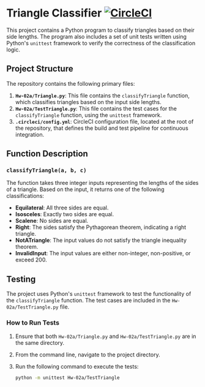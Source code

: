 # Triangle Classifier [![CircleCI](https://dl.circleci.com/status-badge/img/circleci/RuQkQSfbtATvPQwW6cYotg/N8u5uuq2twHTop7143XpZS/tree/main.svg?style=svg)](https://dl.circleci.com/status-badge/redirect/circleci/RuQkQSfbtATvPQwW6cYotg/N8u5uuq2twHTop7143XpZS/tree/main)

This project contains a Python program to classify triangles based on their side lengths. The program also includes a set of unit tests written using Python's `unittest` framework to verify the correctness of the classification logic.

## Project Structure

The repository contains the following primary files:

1. **`Hw-02a/Triangle.py`**: This file contains the `classifyTriangle` function, which classifies triangles based on the input side lengths.
2. **`Hw-02a/TestTriangle.py`**: This file contains the test cases for the `classifyTriangle` function, using the `unittest` framework.
3. **`.circleci/config.yml`**: CircleCI configuration file, located at the root of the repository, that defines the build and test pipeline for continuous integration.

## Function Description

### `classifyTriangle(a, b, c)`

The function takes three integer inputs representing the lengths of the sides of a triangle. Based on the input, it returns one of the following classifications:

- **Equilateral**: All three sides are equal.
- **Isosceles**: Exactly two sides are equal.
- **Scalene**: No sides are equal.
- **Right**: The sides satisfy the Pythagorean theorem, indicating a right triangle.
- **NotATriangle**: The input values do not satisfy the triangle inequality theorem.
- **InvalidInput**: The input values are either non-integer, non-positive, or exceed 200.

## Testing

The project uses Python's `unittest` framework to test the functionality of the `classifyTriangle` function. The test cases are included in the `Hw-02a/TestTriangle.py` file.

### How to Run Tests

1. Ensure that both `Hw-02a/Triangle.py` and `Hw-02a/TestTriangle.py` are in the same directory.
2. From the command line, navigate to the project directory.
3. Run the following command to execute the tests:

   ```bash
   python -m unittest Hw-02a/TestTriangle
